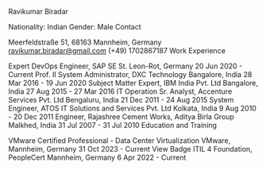 Ravikumar Biradar

Nationality: Indian
Gender: Male
Contact

Meerfeldstraße 51, 68163 Mannheim, Germany
ravikumar.biradar@gmail.com
(+49) 1702867187
Work Experience

Expert DevOps Engineer, SAP SE
St. Leon-Rot, Germany
20 Jun 2020 - Current
Prof. II System Administrator, DXC Technology
Bangalore, India
28 Mar 2016 - 19 Jun 2020
Subject Matter Expert, IBM India Pvt. Ltd
Bangalore, India
27 Aug 2015 - 27 Mar 2016
IT Operation Sr. Analyst, Accenture Services Pvt. Ltd
Bengaluru, India
21 Dec 2011 - 24 Aug 2015
System Engineer, ATOS IT Solutions and Services Pvt. Ltd
Kolkata, India
9 Aug 2010 - 20 Dec 2011
Engineer, Rajashree Cement Works, Aditya Birla Group
Malkhed, India
31 Jul 2007 - 31 Jul 2010
Education and Training

VMware Certified Professional - Data Center Virtualization
VMware, Mannheim, Germany
31 Oct 2023 - Current
View Badge
ITIL 4 Foundation, PeopleCert
Mannheim, Germany
6 Apr 2022 - Current
